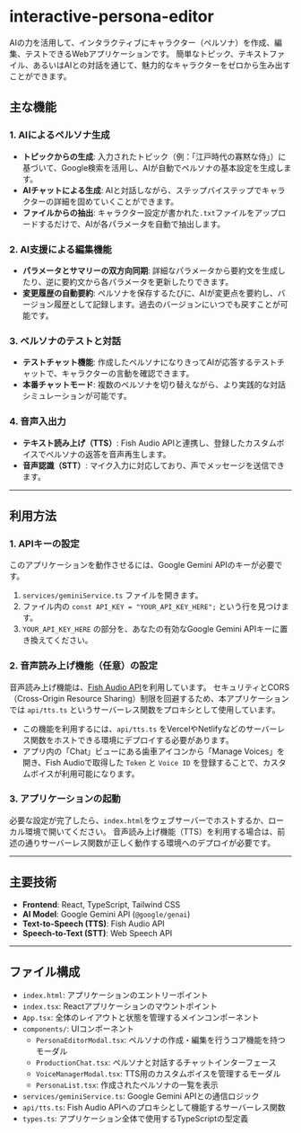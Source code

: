 # interactive-persona-editor

AIの力を活用して、インタラクティブにキャラクター（ペルソナ）を作成、編集、テストできるWebアプリケーションです。
簡単なトピック、テキストファイル、あるいはAIとの対話を通じて、魅力的なキャラクターをゼロから生み出すことができます。

## 主な機能

### 1. AIによるペルソナ生成

- **トピックからの生成**: 入力されたトピック（例：「江戸時代の寡黙な侍」）に基づいて、Google検索を活用し、AIが自動でペルソナの基本設定を生成します。
- **AIチャットによる生成**: AIと対話しながら、ステップバイステップでキャラクターの詳細を固めていくことができます。
- **ファイルからの抽出**: キャラクター設定が書かれた`.txt`ファイルをアップロードするだけで、AIが各パラメータを自動で抽出します。

### 2. AI支援による編集機能

- **パラメータとサマリーの双方向同期**: 詳細なパラメータから要約文を生成したり、逆に要約文から各パラメータを更新したりできます。
- **変更履歴の自動要約**: ペルソナを保存するたびに、AIが変更点を要約し、バージョン履歴として記録します。過去のバージョンにいつでも戻すことが可能です。

### 3. ペルソナのテストと対話

- **テストチャット機能**: 作成したペルソナになりきってAIが応答するテストチャットで、キャラクターの言動を確認できます。
- **本番チャットモード**: 複数のペルソナを切り替えながら、より実践的な対話シミュレーションが可能です。

### 4. 音声入出力

- **テキスト読み上げ（TTS）**: Fish Audio APIと連携し、登録したカスタムボイスでペルソナの返答を音声再生します。
- **音声認識（STT）**: マイク入力に対応しており、声でメッセージを送信できます。

---

## 利用方法

### 1. APIキーの設定

このアプリケーションを動作させるには、Google Gemini APIのキーが必要です。

1.  `services/geminiService.ts` ファイルを開きます。
2.  ファイル内の `const API_KEY = "YOUR_API_KEY_HERE";` という行を見つけます。
3.  `YOUR_API_KEY_HERE` の部分を、あなたの有効なGoogle Gemini APIキーに置き換えてください。

### 2. 音声読み上げ機能（任意）の設定

音声読み上げ機能は、[Fish Audio API](https://fish.audio/)を利用しています。
セキュリティとCORS（Cross-Origin Resource Sharing）制限を回避するため、本アプリケーションでは `api/tts.ts` というサーバーレス関数をプロキシとして使用しています。

- この機能を利用するには、`api/tts.ts` をVercelやNetlifyなどのサーバーレス関数をホストできる環境にデプロイする必要があります。
- アプリ内の「Chat」ビューにある歯車アイコンから「Manage Voices」を開き、Fish Audioで取得した `Token` と `Voice ID` を登録することで、カスタムボイスが利用可能になります。

### 3. アプリケーションの起動

必要な設定が完了したら、`index.html`をウェブサーバーでホストするか、ローカル環境で開いてください。
音声読み上げ機能（TTS）を利用する場合は、前述の通りサーバーレス関数が正しく動作する環境へのデプロイが必要です。

---

## 主要技術

-   **Frontend**: React, TypeScript, Tailwind CSS
-   **AI Model**: Google Gemini API (`@google/genai`)
-   **Text-to-Speech (TTS)**: Fish Audio API
-   **Speech-to-Text (STT)**: Web Speech API

---

## ファイル構成

-   `index.html`: アプリケーションのエントリーポイント
-   `index.tsx`: Reactアプリケーションのマウントポイント
-   `App.tsx`: 全体のレイアウトと状態を管理するメインコンポーネント
-   `components/`: UIコンポーネント
    -   `PersonaEditorModal.tsx`: ペルソナの作成・編集を行うコア機能を持つモーダル
    -   `ProductionChat.tsx`: ペルソナと対話するチャットインターフェース
    -   `VoiceManagerModal.tsx`: TTS用のカスタムボイスを管理するモーダル
    -   `PersonaList.tsx`: 作成されたペルソナの一覧を表示
-   `services/geminiService.ts`: Google Gemini APIとの通信ロジック
-   `api/tts.ts`: Fish Audio APIへのプロキシとして機能するサーバーレス関数
-   `types.ts`: アプリケーション全体で使用するTypeScriptの型定義

